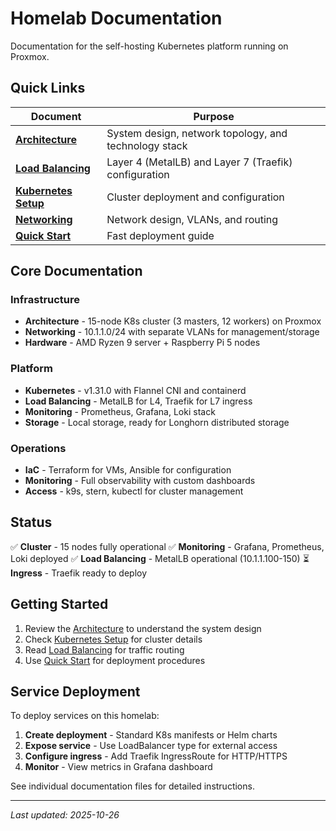 # Homelab Documentation

Documentation for the self-hosting Kubernetes platform running on Proxmox.

## Quick Links

| Document | Purpose |
|----------|---------|
| **[Architecture](./architecture.md)** | System design, network topology, and technology stack |
| **[Load Balancing](./load-balancing-architecture.md)** | Layer 4 (MetalLB) and Layer 7 (Traefik) configuration |
| **[Kubernetes Setup](./k8s.md)** | Cluster deployment and configuration |
| **[Networking](./networking.md)** | Network design, VLANs, and routing |
| **[Quick Start](./quick-start.md)** | Fast deployment guide |

## Core Documentation

### Infrastructure
- **Architecture** - 15-node K8s cluster (3 masters, 12 workers) on Proxmox
- **Networking** - 10.1.1.0/24 with separate VLANs for management/storage
- **Hardware** - AMD Ryzen 9 server + Raspberry Pi 5 nodes

### Platform
- **Kubernetes** - v1.31.0 with Flannel CNI and containerd
- **Load Balancing** - MetalLB for L4, Traefik for L7 ingress
- **Monitoring** - Prometheus, Grafana, Loki stack
- **Storage** - Local storage, ready for Longhorn distributed storage

### Operations
- **IaC** - Terraform for VMs, Ansible for configuration
- **Monitoring** - Full observability with custom dashboards
- **Access** - k9s, stern, kubectl for cluster management

## Status

✅ **Cluster** - 15 nodes fully operational
✅ **Monitoring** - Grafana, Prometheus, Loki deployed
✅ **Load Balancing** - MetalLB operational (10.1.1.100-150)
⏳ **Ingress** - Traefik ready to deploy

## Getting Started

1. Review the [Architecture](./architecture.md) to understand the system design
2. Check [Kubernetes Setup](./k8s.md) for cluster details
3. Read [Load Balancing](./load-balancing-architecture.md) for traffic routing
4. Use [Quick Start](./quick-start.md) for deployment procedures

## Service Deployment

To deploy services on this homelab:

1. **Create deployment** - Standard K8s manifests or Helm charts
2. **Expose service** - Use LoadBalancer type for external access
3. **Configure ingress** - Add Traefik IngressRoute for HTTP/HTTPS
4. **Monitor** - View metrics in Grafana dashboard

See individual documentation files for detailed instructions.

---
*Last updated: 2025-10-26*